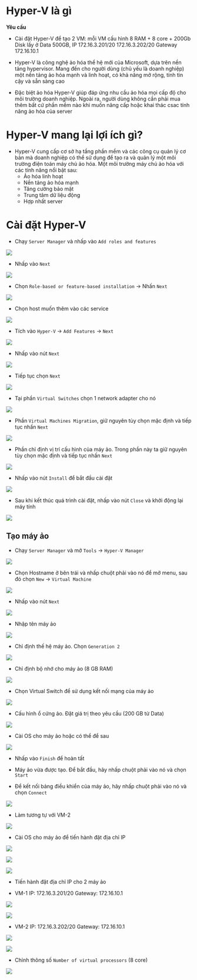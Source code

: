 # Hyper-V là gì

**Yêu cầu**
- Cài đặt Hyper-V để tạo 2 VM: mỗi VM cấu hình 8 RAM + 8 core + 200Gb Disk lấy ở Data 500GB, IP 172.16.3.201/20 172.16.3.202/20 Gateway 172.16.10.1

- Hyper-V là công nghệ ảo hóa thể hệ mới của Microsoft, dựa trên nền tảng hypervisor. Mang đến cho người dùng (chủ yếu là doanh nghiệp) một nền tảng ảo hóa mạnh và linh hoạt, có khả năng mở rộng, tính tin cậy và sẵn sàng cao

- Đặc biệt ảo hóa Hyper-V giúp đáp ứng nhu cầu ảo hóa mọi cấp độ cho môi trường doanh nghiệp. Ngoài ra, người dùng không cần phải mua thêm bất cứ phần mềm nào khi muốn nâng cấp hoặc khai thác csac tính năng ảo hóa của server

# Hyper-V mang lại lợi ích gì?
- Hyper-V cung cấp cơ sở hạ tầng phần mềm và các công cụ quản lý cơ bản mà doanh nghiệp có thể sử dụng để tạo ra và quản lý một môi trường điện toán máy chủ ảo hóa. Một môi trường máy chủ ảo hóa với các tính năng nổi bật sau:
	+ Ảo hóa linh hoạt
	+ Nền tảng ảo hóa mạnh
	+ Tăng cường bảo mật
	+ Trung tâm dữ liệu động 
	+ Hợp nhất server
 
# Cài đặt Hyper-V
- Chạy `Server Manager` và nhấp vào `Add roles and features`

![](./images/hyperv1.png)

- Nhấp vào `Next`

![](./images/hyperv2.png)

- Chọn `Role-based or feature-based installation` -> Nhấn `Next`

![](./images/hyperv3.png)

- Chọn host muốn thêm vào các service

![](./images/hyperv4.png)

- Tích vào `Hyper-V` -> `Add Features` -> `Next`

![](./images/hyperv5.png)

- Nhấp vào nút `Next`

![](./images/hyperv6.png)

- Tiếp tục chọn `Next`

![](./images/hyperv7.png)

- Tại phần `Virtual Switches` chọn 1 network adapter cho nó

![](./images/hyperv8.png)

- Phần `Virtual Machines Migration`, giữ nguyên tùy chọn mặc định và tiếp tục nhấn `Next`

![](./images/hyperv9.png)

- Phần chỉ định vị trí cấu hình của máy ảo. Trong phần này ta giữ nguyên tùy chọn mặc định và tiếp tục nhấn `Next`

![](./images/hyperv10.png)

- Nhấp vào nút `Install` để bắt đầu cài đặt

![](./images/hyperv11.png)

- Sau khi kết thúc quá trình cài đặt, nhấp vào nút `Close` và khởi động lại máy tính

![](./images/hyperv12.png)

## Tạo máy ảo 
- Chạy `Server Manager` và mở `Tools` -> `Hyper-V Manager` 

![](./images/hyperv13.png)

- Chọn Hostname ở bên trái và nhấp chuột phải vào nó để mở menu, sau đó chọn `New` -> `Virtual Machine`

![](./images/hyperv14.png)

- Nhấp vào nút `Next`

![](./images/hyperv15.png)

- Nhập tên máy ảo

![](./images/hyperv16.png)

- Chỉ định thế hệ máy ảo. Chọn `Generation 2`

![](./images/hyperv17.png)

- Chỉ định bộ nhớ cho máy ảo (8 GB RAM)

![](./images/hyperv18.png)

- Chọn Virtual Switch để sử dụng kết nối mạng của máy ảo

![](./images/hyperv19.png)

- Cấu hình ổ cứng ảo. Đặt giá trị theo yêu cầu (200 GB từ Data)

![](./images/hyperv20.png)

- Cài OS cho máy ảo hoặc có thể để sau

![](./images/hyperv21.png)

- Nhấp vào `Finish` để hoàn tất

- Máy ảo vừa được tạo. Để bắt đầu, hãy nhấp chuột phải vào nó và chọn `Start`

- Để kết nối bảng điều khiển của máy ảo, hãy nhấp chuột phải vào nó và chọn `Connect`

![](./images/hyperv28.png)

- Làm tương tự với VM-2

![](./images/hyperv26.png)

- Cài OS cho máy ảo để tiến hành đặt địa chỉ IP

![](./images/hyperv27.png)

![](./images/hyperv29.png)

![](./images/hyperv31.png)

- Tiến hành đặt địa chỉ IP cho 2 máy ảo 

- VM-1 IP: 172.16.3.201/20 Gateway: 172.16.10.1

![](./images/hyperv32.png)

![](./images/hyperv33.png)

- VM-2 IP: 172.16.3.202/20 Gateway: 172.16.10.1

![](./images/hyperv34.png)

![](./images/hyperv35.png)

- Chỉnh thông số `Number of virtual processors` (8 core)

![](./images/hyperv36.png)
